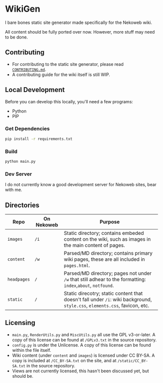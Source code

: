 # WikiGen

I bare bones static site generator made specifically for the Nekoweb wiki.

All content should be fully ported over now. However, more stuff may need to be
done.

## Contributing

* For contributing to the static site generator, please read [`CONTRIBUTING.md`](CONTRIBUTING.md).
* A contributing guide for the wiki itself is still WIP.

## Local Development

Before you can develop this locally, you'll need a few programs:

* Python
* PIP

### Get Dependencies

```bash
pip install -r requirements.txt
```

### Build

```bash
python main.py
```

### Dev Server

I do not currently know a good development server for Nekoweb sites,
bear with me.

## Directories

<!-- This table is a complete formatting nightmare lol -->

| Repo        | On Nekoweb | Purpose                                                                                   |
|-------------|------------|-------------------------------------------------------------------------------------------|
| `images`    | `/i`       | Static directory; contains embeded content on the wiki, such as images in the main content of pages.|
| `content`   | `/w`       | Parsed/MD directory; contains primary wiki pages, these are all included in `pages.html`. |
| `headpages` | `/`        | Parsed/MD directory; pages not under `/w` that still adhear to the formatting: `index`,`about`, `notfound`.|
| `static`    | `/`        | Static direcotry; static content that doesn't fall under `/i`: wiki background, `style.css`, `elements.css`, favicon, etc. |

## Licensing

* `main.py`, `RenderUtils.py` and `MiscUtils.py` all use the GPL v3-or-later. A copy of this license can be
  found at `/GPLv3.txt` in the source repository.
* `config.py` is under the Unlicense. A copy of this license can be found within the file itself.
* Wiki content (under `content` and `images`) is licensed under CC BY-SA. A copy is included at `/CC_BY-SA.txt` on the
  site, and at `/static/CC_BY-SA.txt` in the source repository.
* Views are not currently licensed, this hasn't been discussed yet, but should be.
